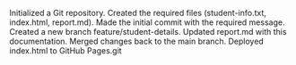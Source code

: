 Initialized a Git repository.
Created the required files (student-info.txt, index.html, report.md).
Made the initial commit with the required message.
Created a new branch feature/student-details.
Updated report.md with this documentation.
Merged changes back to the main branch.
Deployed index.html to GitHub Pages.git